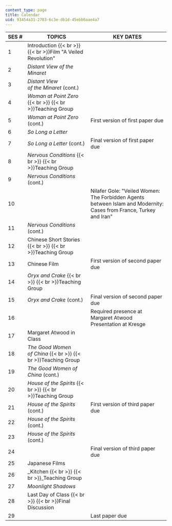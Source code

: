 ```yaml
---
content_type: page
title: Calendar
uid: 93454a31-2703-6c3e-db1d-45ebb6aae4a7
---
```


| SES # | TOPICS | KEY DATES |
| --- | --- | --- |
| 1 | Introduction  {{< br >}}  {{< br >}}Film "A Veiled Revolution" | &nbsp; |
| 2 | _Distant View_ _of_ _the_  _Minaret_ | &nbsp; |
| 3 | _Distant View of_ _the_ _Minaret_ (cont.) | &nbsp; |
| 4 | _Woman at Point Zero_  {{< br >}}  {{< br >}}Teaching Group | &nbsp; |
| 5 | _Woman_ _at_ _Point_ _Zero_ (cont.) | First version of first paper due |
| 6 | _So_ _Long_ _a_ _Letter_ | &nbsp; |
| 7 | _So Long a_ _Letter_ (cont.) | Final version of first paper due |
| 8 | _Nervous Conditions_  {{< br >}}  {{< br >}}Teaching Group | &nbsp; |
| 9 | _Nervous Conditions_ (cont.) | &nbsp; |
| 10 | &nbsp; | Nilafer Gole: "Veiled Women: The Forbidden Agents between Islam and Modernity: Cases from France, Turkey and Iran" |
| 11 | _Nervous_ _Conditions_ (cont.) | &nbsp; |
| 12 | Chinese Short Stories  {{< br >}}  {{< br >}}Teaching Group | &nbsp; |
| 13 | Chinese Film | First version of second paper due |
| 14 | _Oryx_ _and Crake_  {{< br >}}  {{< br >}}Teaching Group | &nbsp; |
| 15 | _Oryx and_ _Crake_ (cont.) | Final version of second paper due |
| 16 | &nbsp; | Required presence at Margaret Atwood Presentation at Kresge |
| 17 | Margaret Atwood in Class | &nbsp; |
| 18 | _The Good_ _Women_ _of China_  {{< br >}}  {{< br >}}Teaching Group | &nbsp; |
| 19 | _The Good Women_ _of_ _China_ (cont.) | &nbsp; |
| 20 | _House of the Spirits_  {{< br >}}  {{< br >}}Teaching Group | &nbsp; |
| 21 | _House_ _of the Spirits_ (cont.) | First version of third paper due |
| 22 | _House_ _of the Spirits_ (cont.) | &nbsp; |
| 23 | _House_ _of the Spirits_ (cont.) | &nbsp; |
| 24 | &nbsp; | Final version of third paper due |
| 25 | Japanese Films | &nbsp; |
| 26 | _Kitchen  {{< br >}}  {{< br >}}_Teaching Group | &nbsp; |
| 27 | _Moonlight_ _Shadows_ | &nbsp; |
| 28 | Last Day of Class  {{< br >}}  {{< br >}}Final Discussion | &nbsp; |
| 29 | &nbsp; | Last paper due